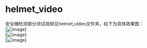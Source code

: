 # helmet_video
安全帽检测部分测试视频见helmet_video文件夹，如下为具体效果图：     
[![image](https://github.com/jianlelestyle/helmet_video/blob/master/helmet_video/1.gif)]     
[![image](https://github.com/jianlelestyle/helmet_video/blob/master/helmet_video/2.gif)]     
[![image](https://github.com/jianlelestyle/helmet_video/blob/master/helmet_video/3.gif)]     
